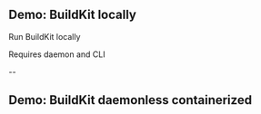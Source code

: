 ## Demo: BuildKit locally

Run BuildKit locally

Requires daemon and CLI

<!-- include: buildkit_locally-0.command -->

<!-- include: buildkit_locally-1.command -->

--

## Demo: BuildKit daemonless containerized

<!-- include: daemonless_containerized-0.command -->
